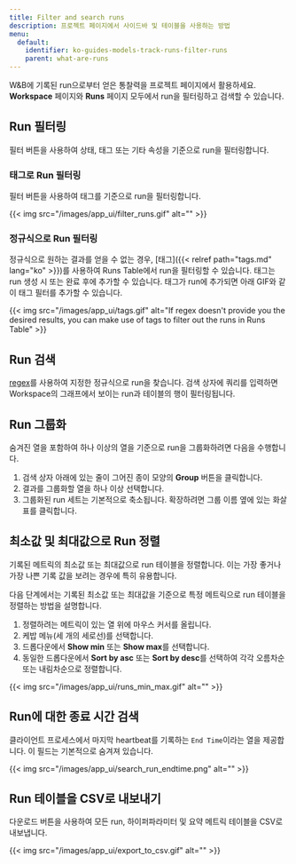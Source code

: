 ```yaml
---
title: Filter and search runs
description: 프로젝트 페이지에서 사이드바 및 테이블을 사용하는 방법
menu:
  default:
    identifier: ko-guides-models-track-runs-filter-runs
    parent: what-are-runs
---
```


W&B에 기록된 run으로부터 얻은 통찰력을 프로젝트 페이지에서 활용하세요. **Workspace** 페이지와 **Runs** 페이지 모두에서 run을 필터링하고 검색할 수 있습니다.

## Run 필터링

필터 버튼을 사용하여 상태, 태그 또는 기타 속성을 기준으로 run을 필터링합니다.

### 태그로 Run 필터링

필터 버튼을 사용하여 태그를 기준으로 run을 필터링합니다.

{{< img src="/images/app_ui/filter_runs.gif" alt="" >}}

### 정규식으로 Run 필터링

정규식으로 원하는 결과를 얻을 수 없는 경우, [태그]({{< relref path="tags.md" lang="ko" >}})를 사용하여 Runs Table에서 run을 필터링할 수 있습니다. 태그는 run 생성 시 또는 완료 후에 추가할 수 있습니다. 태그가 run에 추가되면 아래 GIF와 같이 태그 필터를 추가할 수 있습니다.

{{< img src="/images/app_ui/tags.gif" alt="If regex doesn't provide you the desired results, you can make use of tags to filter out the runs in Runs Table" >}}

## Run 검색

[regex](https://dev.mysql.com/doc/refman/8.0/en/regexp.html)를 사용하여 지정한 정규식으로 run을 찾습니다. 검색 상자에 쿼리를 입력하면 Workspace의 그래프에서 보이는 run과 테이블의 행이 필터링됩니다.

## Run 그룹화

숨겨진 열을 포함하여 하나 이상의 열을 기준으로 run을 그룹화하려면 다음을 수행합니다.

1. 검색 상자 아래에 있는 줄이 그어진 종이 모양의 **Group** 버튼을 클릭합니다.
2. 결과를 그룹화할 열을 하나 이상 선택합니다.
3. 그룹화된 run 세트는 기본적으로 축소됩니다. 확장하려면 그룹 이름 옆에 있는 화살표를 클릭합니다.

## 최소값 및 최대값으로 Run 정렬

기록된 메트릭의 최소값 또는 최대값으로 run 테이블을 정렬합니다. 이는 가장 좋거나 가장 나쁜 기록 값을 보려는 경우에 특히 유용합니다.

다음 단계에서는 기록된 최소값 또는 최대값을 기준으로 특정 메트릭으로 run 테이블을 정렬하는 방법을 설명합니다.

1. 정렬하려는 메트릭이 있는 열 위에 마우스 커서를 올립니다.
2. 케밥 메뉴(세 개의 세로선)를 선택합니다.
3. 드롭다운에서 **Show min** 또는 **Show max**를 선택합니다.
4. 동일한 드롭다운에서 **Sort by asc** 또는 **Sort by desc**를 선택하여 각각 오름차순 또는 내림차순으로 정렬합니다.

{{< img src="/images/app_ui/runs_min_max.gif" alt="" >}}

## Run에 대한 종료 시간 검색

클라이언트 프로세스에서 마지막 heartbeat를 기록하는 `End Time`이라는 열을 제공합니다. 이 필드는 기본적으로 숨겨져 있습니다.

{{< img src="/images/app_ui/search_run_endtime.png" alt="" >}}

## Run 테이블을 CSV로 내보내기

다운로드 버튼을 사용하여 모든 run, 하이퍼파라미터 및 요약 메트릭 테이블을 CSV로 내보냅니다.

{{< img src="/images/app_ui/export_to_csv.gif" alt="" >}}
